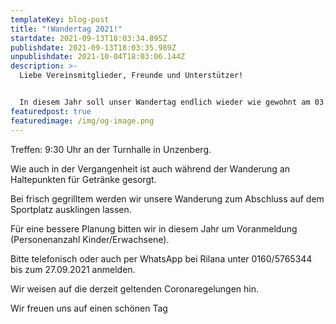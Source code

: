 ```yaml
---
templateKey: blog-post
title: "!Wandertag 2021!"
startdate: 2021-09-13T18:03:34.895Z
publishdate: 2021-09-13T18:03:35.989Z
unpublishdate: 2021-10-04T18:03:06.144Z
description: >-
  Liebe Vereinsmitglieder, Freunde und Unterstützer!


  In diesem Jahr soll unser Wandertag endlich wieder wie gewohnt am 03.10.2021 stattfinden!
featuredpost: true
featuredimage: /img/og-image.png
---
```

Treffen: 9:30 Uhr an der Turnhalle in Unzenberg.

Wie auch in der Vergangenheit ist auch während der Wanderung an Haltepunkten für Getränke gesorgt.

Bei frisch gegrilltem werden wir unsere Wanderung zum Abschluss auf dem Sportplatz ausklingen lassen.

Für eine bessere Planung bitten wir in diesem Jahr um Voranmeldung (Personenanzahl Kinder/Erwachsene).

Bitte telefonisch oder auch per WhatsApp bei Rilana unter 0160/5765344 bis zum 27.09.2021 anmelden.

Wir weisen auf die derzeit geltenden Coronaregelungen hin.

Wir freuen uns auf einen schönen Tag